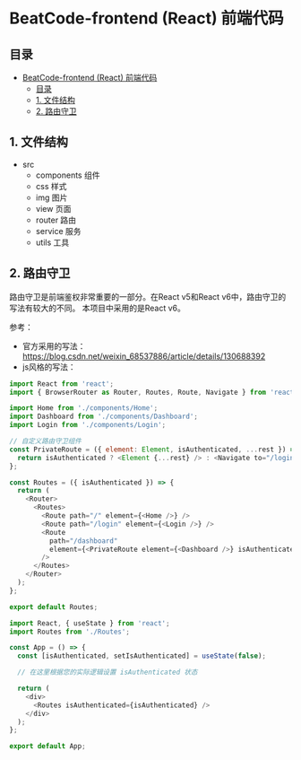 # BeatCode-frontend (React) 前端代码

## 目录

- [BeatCode-frontend (React) 前端代码](#beatcode-frontend-react-前端代码)
  - [目录](#目录)
  - [1. 文件结构](#1-文件结构)
  - [2. 路由守卫](#5-路由守卫)


## 1. 文件结构

- src
  - components 组件
  - css 样式
  - img 图片
  - view 页面
  - router 路由
  - service 服务
  - utils 工具

## 2. 路由守卫

路由守卫是前端鉴权非常重要的一部分。在React v5和React v6中，路由守卫的写法有较大的不同。
本项目中采用的是React v6。

参考：
- 官方采用的写法：
https://blog.csdn.net/weixin_68537886/article/details/130688392
- js风格的写法：
```javascript
import React from 'react';
import { BrowserRouter as Router, Routes, Route, Navigate } from 'react-router-dom';

import Home from './components/Home';
import Dashboard from './components/Dashboard';
import Login from './components/Login';

// 自定义路由守卫组件
const PrivateRoute = ({ element: Element, isAuthenticated, ...rest }) => {
  return isAuthenticated ? <Element {...rest} /> : <Navigate to="/login" />;
};

const Routes = ({ isAuthenticated }) => {
  return (
    <Router>
      <Routes>
        <Route path="/" element={<Home />} />
        <Route path="/login" element={<Login />} />
        <Route
          path="/dashboard"
          element={<PrivateRoute element={<Dashboard />} isAuthenticated={isAuthenticated} />}
        />
      </Routes>
    </Router>
  );
};

export default Routes;
```

```javascript
import React, { useState } from 'react';
import Routes from './Routes';

const App = () => {
  const [isAuthenticated, setIsAuthenticated] = useState(false);

  // 在这里根据您的实际逻辑设置 isAuthenticated 状态

  return (
    <div>
      <Routes isAuthenticated={isAuthenticated} />
    </div>
  );
};

export default App;
```
